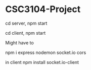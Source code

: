 # CSC3104-Project

cd server, npm start

cd client, npm start

Might have to 

npm i express nodemon socket.io cors

in client npm install socket.io-client
